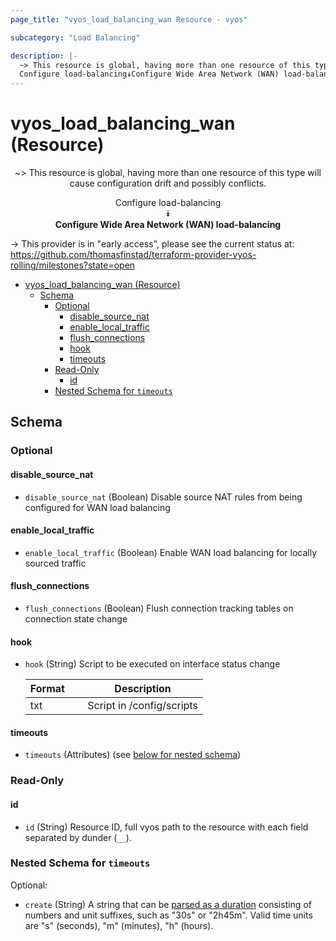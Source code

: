 ```yaml
---
page_title: "vyos_load_balancing_wan Resource - vyos"

subcategory: "Load Balancing"

description: |-
  ~> This resource is global, having more than one resource of this type will cause configuration drift and possibly conflicts.
  Configure load-balancing⯯Configure Wide Area Network (WAN) load-balancing
---
```


# vyos_load_balancing_wan (Resource)
<center>

~> This resource is global, having more than one resource of this type will cause configuration drift and possibly conflicts.

Configure load-balancing  
⯯  
**Configure Wide Area Network (WAN) load-balancing**


</center>

-> This provider is in "early access", please see the current status at: https://github.com/thomasfinstad/terraform-provider-vyos-rolling/milestones?state=open

<!--TOC-->

- [vyos_load_balancing_wan (Resource)](#vyos_load_balancing_wan-resource)
  - [Schema](#schema)
    - [Optional](#optional)
      - [disable_source_nat](#disable_source_nat)
      - [enable_local_traffic](#enable_local_traffic)
      - [flush_connections](#flush_connections)
      - [hook](#hook)
      - [timeouts](#timeouts)
    - [Read-Only](#read-only)
      - [id](#id)
    - [Nested Schema for `timeouts`](#nested-schema-for-timeouts)

<!--TOC-->

<!-- schema generated by tfplugindocs -->
## Schema

### Optional

#### disable_source_nat
- `disable_source_nat` (Boolean) Disable source NAT rules from being configured for WAN load balancing
#### enable_local_traffic
- `enable_local_traffic` (Boolean) Enable WAN load balancing for locally sourced traffic
#### flush_connections
- `flush_connections` (Boolean) Flush connection tracking tables on connection state change
#### hook
- `hook` (String) Script to be executed on interface status change

    |  Format  &emsp;|  Description                |
    |----------|-----------------------------|
    |  txt     &emsp;|  Script in /config/scripts  |
#### timeouts
- `timeouts` (Attributes) (see [below for nested schema](#nestedatt--timeouts))

### Read-Only

#### id
- `id` (String) Resource ID, full vyos path to the resource with each field separated by dunder (`__`).

<a id="nestedatt--timeouts"></a>
### Nested Schema for `timeouts`

Optional:

- `create` (String) A string that can be [parsed as a duration](https://pkg.go.dev/time#ParseDuration) consisting of numbers and unit suffixes, such as &#34;30s&#34; or &#34;2h45m&#34;. Valid time units are &#34;s&#34; (seconds), &#34;m&#34; (minutes), &#34;h&#34; (hours).
